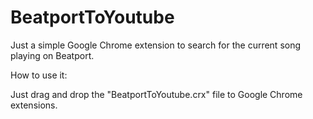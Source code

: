 BeatportToYoutube
=================

Just a simple Google Chrome extension to search for the current song playing on Beatport.

How to use it:

Just drag and drop the "BeatportToYoutube.crx" file to Google Chrome extensions.